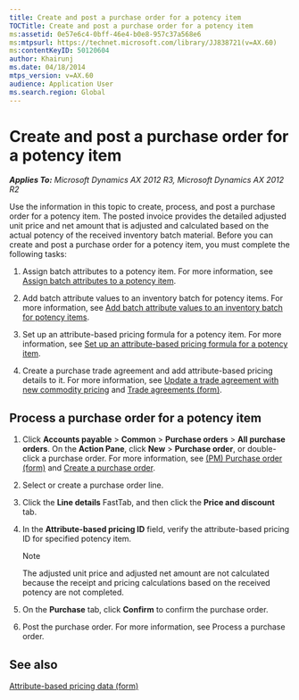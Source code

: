 ```yaml
---
title: Create and post a purchase order for a potency item
TOCTitle: Create and post a purchase order for a potency item
ms:assetid: 0e57e6c4-0bff-46e4-b0e8-957c37a568e6
ms:mtpsurl: https://technet.microsoft.com/library/JJ838721(v=AX.60)
ms:contentKeyID: 50120604
author: Khairunj
ms.date: 04/18/2014
mtps_version: v=AX.60
audience: Application User
ms.search.region: Global
---
```


# Create and post a purchase order for a potency item 


_**Applies To:** Microsoft Dynamics AX 2012 R3, Microsoft Dynamics AX 2012 R2_

Use the information in this topic to create, process, and post a purchase order for a potency item. The posted invoice provides the detailed adjusted unit price and net amount that is adjusted and calculated based on the actual potency of the received inventory batch material. Before you can create and post a purchase order for a potency item, you must complete the following tasks:

1.  Assign batch attributes to a potency item. For more information, see [Assign batch attributes to a potency item](assign-batch-attributes-to-a-potency-item.md).

2.  Add batch attribute values to an inventory batch for potency items. For more information, see [Add batch attribute values to an inventory batch for potency items](add-batch-attribute-values-to-an-inventory-batch-for-potency-items.md).

3.  Set up an attribute-based pricing formula for a potency item. For more information, see [Set up an attribute-based pricing formula for a potency item](set-up-an-attribute-based-pricing-formula-for-a-potency-item.md).

4.  Create a purchase trade agreement and add attribute-based pricing details to it. For more information, see [Update a trade agreement with new commodity pricing](update-a-trade-agreement-with-new-commodity-pricing.md) and [Trade agreements (form)](https://technet.microsoft.com/library/aa499393\(v=ax.60\)).

## Process a purchase order for a potency item

1.  Click **Accounts payable** \> **Common** \> **Purchase orders** \> **All purchase orders**. On the **Action Pane**, click **New** \> **Purchase order**, or double-click a purchase order. For more information, see [(PM) Purchase order (form)](https://technet.microsoft.com/library/hh328589\(v=ax.60\)) and [Create a purchase order](create-a-purchase-order.md).

2.  Select or create a purchase order line.

3.  Click the **Line details** FastTab, and then click the **Price and discount** tab.

4.  In the **Attribute-based pricing ID** field, verify the attribute-based pricing ID for specified potency item.
    

    > [!NOTE]
    > <P>The adjusted unit price and adjusted net amount are not calculated because the receipt and pricing calculations based on the received potency are not completed.</P>



5.  On the **Purchase** tab, click **Confirm** to confirm the purchase order.

6.  Post the purchase order. For more information, see Process a purchase order.

## See also

[Attribute-based pricing data (form)](https://technet.microsoft.com/library/jj838766\(v=ax.60\))

  


